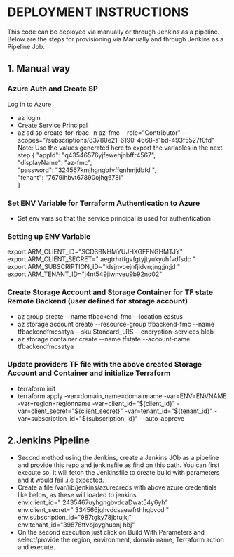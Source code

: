 # DEPLOYMENT INSTRUCTIONS
This code can be deployed via manually or through Jenkins as a pipeline.
Below are the steps for provisioning via Manually and through Jenkins as a Pipeline Job.
## 1. Manual way
### Azure Auth and Create SP
Log in to Azure<br />
- az login
- Create Service Principal
- az ad sp create-for-rbac -n az-fmc --role="Contributor" --scopes="/subscriptions/83780e21-6190-4668-a1bd-493f5527f0fd"
Note: Use the values generated here to export the variables in the next step
{
  "appId": "q43546576yjfewehjnbffr4567",<br />
  "displayName": "az-fmc",<br />
  "password": "324567kmjhgngbfvffgnhmjdbfd ",<br />
  "tenant": "7679ihbvt67890ojhg678i"<br />
}

### Set ENV Variable for Terraform Authentication to Azure
- Set env vars so that the service principal is used for authentication
### Setting up ENV Variable
export ARM_CLIENT_ID="SCDSBNHMYUJHXGFFNGHMTJY"<br />
export ARM_CLIENT_SECRET=" aegtrhrtfgvfgtyjtyukyuhfvdfsdc "<br />
export ARM_SUBSCRIPTION_ID="ldsjnvoejnfjldvn;jng;jn;jd "<br />
export ARM_TENANT_ID="j4nt549jiwnveu9b92nd02"<br />

### Create Storage Account and Storage Container for TF state Remote Backend (user defined for storage account)
- az group create --name tfbackend-fmc --location eastus
- az storage account create --resource-group tfbackend-fmc --name tfbackendfmcsatya --sku Standard_LRS --encryption-services blob
- az storage container create --name tfstate --account-name tfbackendfmcsatya
### Update providers TF file with the above created Storage Account and Container and initialize Terraform
- terraform init
- terraform apply -var=domain_name=domainname -var=ENV=ENVNAME -var=region=regionname -var=client_id="${client_id}" -var=client_secret="${client_secret}" -var=tenant_id="${tenant_id}" -var=subscription_id="${subscription_id}"  --auto-approve


## 2.Jenkins Pipeline

- Second method using the Jenkins, create a Jenkins JOb as a pipeline and provide this repo and jenkinsfile as find on this path.
You can first execute so, it will fetch the Jenkinsfile to create build with parameters and it would fail .i.e expected.<br />
- Create a file /var/lib/jenkins/azurecreds with above azure credentials like below, as these will loaded to jenkins.<br />
env.client_id=" 2435467uyhgngbvdcaDwat54y6yh"<br />
env.client_secret=" 334566jghvdcsaewfrthhgbvcd "<br />
env.subscription_id="987tgky78jbtujkj"<br />
env.tenant_id="39876tfvbjoyghuonj hbj"<br />
- On the second execution just click  on Build With Parameters and select/provide the region, environment, domain name, Terraform action and execute.
